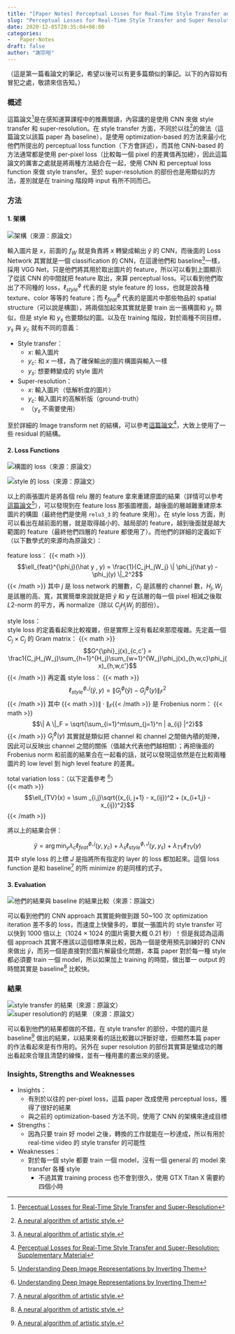 ```yaml
---
title: "[Paper Notes] Perceptual Losses for Real-Time Style Transfer and Super-Resolution"
slug: "Perceptual Losses for Real-Time Style Transfer and Super Resolution"
date: 2020-12-05T20:35:04+08:00
categories:
-   Paper-Notes
draft: false
author: "謝宗晅"
---
```


（這是第一篇看論文的筆記，希望以後可以有更多篇類似的筆記。以下的內容如有冒犯之處，敬請來信告知。）

### 概述

這篇論文[^1]是在感知運算課程中的推薦閱讀，內容講的是使用 CNN 來做 style transfer 和 super-resolution。在 style transfer 方面，不同於以往[^2]的做法（這篇論文以該篇 paper 為 baseline），是使用 optimization-based 的方法來最小化他們所提出的 perceptual loss function（下方會詳述），而其他 CNN-based 的方法通常都是使用 per-pixel loss（比較每一個 pixel 的差異值再加總），因此這篇論文的厲害之處就是將兩種方法結合在一起，使用 CNN 和 perceptual loss function 來做 style transfer。至於 super-resolution 的部份也是用類似的方法，差別就是在 training 階段時 input 有所不同而已。

### 方法

#### 1. 架構

![架構（來源：原論文）](structure.png)

輸入圖片是 $x$，前面的 $f_W$ 就是負責將 $x$ 轉變成輸出 $\hat y$ 的 CNN，而後面的 Loss Network 其實就是一個 classification 的 CNN，在這邊他們和 baseline[^2]一樣，採用 VGG Net，只是他們將其用於取出圖片的 feature，所以可以看到上圖顯示了從該 CNN 的中間就把 feature 取出，來算 perceptual loss。可以看到他們取出了不同種的 loss，$\ell_{style}^{\phi}$ 代表的是 style feature 的 loss，也就是說各種 texture、color 等等的 feature；而 $\ell^{\phi}_{feat}$ 代表的是圖片中那些物品的 spatial structure（可以說是構圖），將兩個加起來其實就是要 train 出一張構圖和 $y_c$ 類似，但是 style 和 $y_s$ 也要類似的圖。以及在 training 階段，對於兩種不同目標，$y_s$ 與 $y_c$ 就有不同的意義：
* Style transfer：
    * $x:$ 輸入圖片
    * $y_c:$ 和 $x$ 一樣，為了確保輸出的圖片構圖與輸入一樣
    * $y_s:$ 想要轉變成的 style 圖片
* Super-resolution：
    * $x:$ 輸入圖片（低解析度的圖片）
    * $y_c:$ 輸入圖片的高解析版（ground-truth）
    * （$y_s$ 不需要使用）

至於詳細的 Image transform net 的結構，可以參考[這篇論文](https://cs.stanford.edu/people/jcjohns/papers/fast-style/fast-style-supp.pdf)[^3]，大致上使用了一些 residual 的結構。

#### 2. Loss Functions

![構圖的 loss（來源：原論文）](feature_loss.png)

![style 的 loss（來源：原論文）](style_loss.png)

以上的兩張圖片是將各個 relu 層的 feature 拿來重建原圖的結果（詳情可以參考[這篇論文](https://arxiv.org/abs/1412.0035)[^4]），可以發現到在 feature loss 那張圖裡面，越後面的層越難重建原本圖片的構圖（最終他們是使用 $\texttt{relu3_3}$ 的 feature 來用）。在 style loss 方面，則可以看出在越前面的層，就是取得越小的、越局部的 feature，越到後面就是越大範圍的 feature（最終他們四層的 feature 都使用了）。而他們的詳細的定義如下（以下數學式的來源均為原論文）：

feature loss：
{{< math >}}
$$\ell_{feat}^{\phi,j}(\hat y , y) = \frac{1}{C_jH_jW_j} \| \phi_j(\hat y) - \phi_j(y) \|_2^2$$
{{< /math >}}
其中 $j$ 是 loss network 的層數，$C_j$ 是該層的 channel 數，$H_j, W_j$ 是該層的高、寬，其實簡單來說就是把 $\hat y$ 和 $y$ 在該層的每一個 pixel 相減之後取 $L2$-norm 的平方，再 normalize（除以 $C_jH_jW_j$ 的部份）。

style loss：\
style loss 的定義看起來比較複雜，但是實際上沒有看起來那麼複雜。先定義一個 $C_j \times C_j$ 的 Gram matrix：
{{< math >}}
$$G^{\phi}_j(x)_{c,c'} = \frac1{C_jH_jW_j}\sum_{h=1}^{H_j}\sum_{w=1}^{W_j}\phi_j(x)_{h,w,c}\phi_j(x)_{h,w,c'}$$
{{< /math >}}
再定義 style loss：
{{< math >}}
$$\ell^{\phi, j}_{style}(\hat y, y) = \| G_j^\phi(\hat y) - G_j^\phi(y) \|^2_F$$
{{< /math >}}
其中 {{< math >}}$\| \cdot \|_F${{< /math >}} 是 Frobenius norm：
{{< math >}}
$$\| A \|_F = \sqrt{\sum_{i=1}^m\sum_{j=1}^n | a_{ij} |^2}$$
{{< /math >}}
$G_j^\phi(y)$ 其實就是類似把 channel 和 channel 之間做內積的矩陣，因此可以反映出 channel 之間的關係（值越大代表他們越相關）；再把後面的 Frobenius norm 和前面的結果合在一起看的話，就可以發現這依然是在比較兩種圖片的 low level 到 high level feature 的差異。

total variation loss：（以下定義參考 [^4]）\
{{< math >}}
$$\ell_{TV}(x) = \sum _{i,j}\sqrt{(x_{i, j+1} - x_{ij})^2 + (x_{i+1,j} - x_{ij})^2}$$
{{< /math >}}

將以上的結果合併：

$$\hat y = \arg \min_y \lambda _c \ell^{\phi,j} _{feat}(y,y_c) + \lambda _s\ell^{\phi, J} _{style}(y,y_s) + \lambda _{TV}\ell  _{TV}(y)$$
其中 style loss 的上標 $J$ 是指將所有指定的 layer 的 loss 都加起來。這個 loss function 是和 baseline[^2] 的所 minimize 的是同樣的式子。

#### 3. Evaluation

![他們的結果與 baseline[^2] 的結果比較（來源：原論文）](performance.png)

可以看到他們的 CNN approach 其實能夠做到跟 50~100 次 optimization iteration 差不多的 loss，而速度上快蠻多的，單就一張圖片的 style transfer 可以快到 1000 倍以上（1024 $\times$ 1024 的圖片需要大概 0.21 秒）！但是我認為這兩個 approach 其實不應該以這個標準來比較，因為一個是使用預先訓練好的 CNN 來做出 $\hat y$，而另一個是直接對於圖片解最佳化問題，本篇 paper 對於每一種 style 都必須要 train 一個 model，所以如果加上 training 的時間，做出單一 output 的時間其實是 baseline[^2] 比較快。


### 結果

![style transfer 的結果（來源：原論文）](results.png)
![super resolution的 的結果 （來源：原論文）](result2.png)

可以看到他們的結果都做的不錯，在 style transfer 的部份，中間的圖片是 baseline[^2] 做出的結果，以結果來看的話比較難以評斷好壞，但顯然本篇 paper 的作法看起來是有作用的。另外在 super resolution 的部份其實算是蠻成功的雕出看起來合理且清楚的線條，並有一種用畫的畫出來的感覺。

### Insights, Strengths and Weaknesses

* Insights：
    * 有別於以往的 per-pixel loss，這篇 paper 改成使用 perceptual loss，獲得了很好的結果
    * 與之前的 optimization-based 方法不同，使用了 CNN 的架構來達成目標
* Strengths：
    * 因為只要 train 好 model 之後，轉換的工作就能在一秒達成，所以有用於 real-time video 的 style transfer 的可能性
* Weaknesses：
    * 對於每一個 style 都要 train 一個 model，沒有一個 general 的 model 來 transfer 各種 style
        * 不過其實 training process 也不會到很久，使用 GTX Titan X 需要約四個小時

[^1]: [Perceptual Losses for Real-Time Style Transfer and Super-Resolution](https://arxiv.org/abs/1603.08155)
[^2]: [A neural algorithm of artistic style.](https://arxiv.org/abs/1508.06576)
[^3]: [Perceptual Losses for Real-Time Style Transfer and Super-Resolution: Supplementary Material](https://cs.stanford.edu/people/jcjohns/papers/fast-style/fast-style-supp.pdf)
[^4]: [Understanding Deep Image Representations by Inverting Them](https://arxiv.org/abs/1412.0035)
